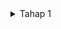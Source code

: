 <details>
<summary> Tahap 1 </summary>

## Anggota Kelompok B04

1. Sayyid Thariq Gilang Muttaqien (2306275714)
2. Rizki Amani Hasanah (2306213376)
3. Andi Muhammad Adlyn Fakhreyza Khairi Putra (2306241713)
4. Dara Zakya Apriani (2306165906)
5. Rama Aditya Rifki Harmono (2306165502)
6. Salomo Immanuel Putra (2306219745)

 ## Jakarta Wardrobe (JaWa)

Jakarta Wardrobe (JaWa) adalah sebuah aplikasi informasi yang menyediakan data lengkap mengenai produk fashion yang tersedia di berbagai toko di wilayah Jakarta. Aplikasi ini bukanlah sebuah platform berbelanja *online*, melainkan sebuah wadah informasi yang memudahkan pengguna, baik warga Jakarta maupun pendatang, untuk menemukan dan mengeksplorasi produk fashion, seperti celana, baju, dress, sepatu, dan lainnya. Kategori yang disediakan di antaranya adalah *women’s clothing*, *men’s clothing*, dan *footwear*. 

Keberadaan aplikasi JaWa diharapkan dapat membantu pengguna untuk mengakses dan mendapatkan informasi setiap produk yang dicari, termasuk deskripsi, detail produk, ulasan, dan lokasi toko yang menjual produk tersebut. Aplikasi ini dilengkapi dengan berbagai fitur menarik, seperti __*rating*__ dan __*comment*__ yang akan tersedia pada laman ulasan, memungkinkan pengguna memberikan penilaian serta ulasan terhadap produk, sehingga dapat membantu pengguna lain dalam mengambil keputusan yang lebih terinformasi. Selain itu, pengguna juga dapat menyimpan produk favorit mereka ke dalam halaman khusus yang disebut __*User Choice*__, di mana mereka dapat dengan mudah mengakses kembali produk-produk yang mereka sukai di masa mendatang. Selain fitur-fitur diatasm JaWa juga menyediakan fitur __*Categories*__ yang mengelompokkan produk berdasarkan jenis fashion, serta modul filter __location__, yang memungkinkan pengguna menyaring produk berdasarkan lokasi toko, sehingga mereka dapat menemukan produk fashion yang tersedia di daerah terdekat. 

__Manfaat Aplikasi:__ 

1. __Memberikan informasi yang komprehensif__ tentang produk fashion di Jakarta, sehingga pengguna dapat dengan mudah menemukan produk yang  dicari.
2. __Membantu pengguna memilih produk berdasarkan lokasi serta rating dan ulasan__ yang diberikan oleh pengguna lain, meningkatkan pengalaman eksplorasi.
3. __Menawarkan fitur personalisasi__ melalui fitur __*User Choice*__, yang memungkinkan pengguna menyimpan produk favorit mereka untuk referensi di masa mendatang.
4. __Mempermudah pencarian produk__ dengan fitur filter berdasarkan jenis fashion, nama produk (*alphabetical*), dan lokasi toko.
5. __Mendorong interaksi komunitas__ melalui fitur komentar dan ulasan, di mana pengguna dapat berbagi pengalaman mereka mengenai produk tertentu. 

Dengan fitur-fitur ini, Jakarta Wardrobe menjadi solusi efektif bagi pengguna yang ingin mengetahui ketersediaan produk fashion di Jakarta sebelum mengunjungi toko, sehingga dapat menghemat waktu dan memastikan produk yang diinginkan tersedia. Aplikasi ini menyediakan informasi yang berguna bagi para warga Jakarta maupun pengunjung untuk merencanakan pembelian produk dengan lebih efisien.


## Daftar Modul

1. #### *Rating (Review Page)* 

Modul ini bertanggung jawab untuk menyimpan dan menampilkan rating setiap produk. Rating diberikan dalam bentuk angka dengan range 1 sampai 5 yang disimpan sebagai atribut rating_value dalam tabel. Pada impleemntasinya, modul ini akan mengumpulkan dan menghitung rata-rata rating dari semua pengguna untuk setiap produk.

#### *Attributes*:
- id: Primary Key 
- product_id: Foreign Key yang terhubung ke tabel Produk 
- user_id: Foreign Key yang terhubung ke tabel Pengguna 
- rating_value: Integer yang menyimpan nilai rating (1–5) 
- timestamp: Timestamp untuk merekam waktu pemberian rating 

2. #### *Comment (Review Page)* 

Modul ini bertanggung jawab dalam menyimpan komentar yang diberikan oleh pengguna pada setiap produk. Setiap komentar dihubungkan dengan produk dan pengguna melalui __product_id__ dan __user_id__. Modul ini memungkinkan penyimpanan komentar dalam bentuk teks (comment_text), dengan waktu pembuatan disimpan dalam timestamp. Implementasi comment dan rating akan dijadikan satu dalam review page.

#### *Attributes*:
- id: Primary Key 
- product_id: Foreign Key yang mengacu pada tabel Produk 
- user_id: Foreign Key yang mengacu pada tabel Pengguna 
- comment_text: Text yang menyimpan isi komentar 
- timestamp: Timestamp untuk waktu pemberian komentar 

3. #### *Edit Profile* 

Modul ini disusun untuk mengelola data profil pengguna yang dapat diedit secara individual. Setiap profil pengguna memiliki atribut seperti username, profile_image, dan email. Modul ini menyimpan perubahan data pengguna dalam tabel User, memungkinkan pengguna untuk memperbarui informasi personal mereka secara *real-time*.

#### *Attributes*:
- id: Primary Key 
- username: String untuk menyimpan nama pengguna 
- profile_image: URL atau path untuk menyimpan lokasi gambar profil pengguna 
- email: String untuk alamat email pengguna 
- date_joined: Timestamp untuk menyimpan tanggal bergabung pengguna 

4. #### *User Choice* 

Modul ini memungkinkan setiap pengguna untuk memiliki halaman personal yang menampilkan barang-barang yang mereka masukkan ke dalam daftar favorit, disebut sebagai *User Choice*. Modul ini menyimpan pilihan produk berdasarkan preferensi pengguna, yang akan ditampilkan secara khusus pada halaman tersebut. Setiap produk favorit dihubungkan dengan pengguna melalui user_id dan disimpan dalam bentuk daftar produk yang telah ditambahkan ke dalam pilihan mereka.

#### *Attributes*:
- id: Primary Key 
- user_id: Foreign Key yang terhubung ke pengguna tertentu 
- favorite_products: Array atau relasi *Many-to-Many* ke tabel Produk yang menyimpan daftar produk favorit pengguna 


5. #### *Categories* 
	
Modul ini mengelompokkan produk berdasarkan kategori tertentu. Setiap produk terkait dengan satu kategori melalui category_id, yang memungkinkan pengelompokan produk dan penelusuran lebih mudah. Kategori yang tersedia tercantum dalam tabel *Categories*.

#### *Attributes*:
- category_id: Primary Key 
- category_name: String untuk nama kategori, misalnya “Tops”, "Bottoms", "Dress", "Footwear" 
- description: Text untuk deskripsi kategori 
- Produk Attributes: product_id, category_id untuk menghubungkan produk dengan kategori 

6. #### *Location (Filter)* 

Modul ini menyaring produk berdasarkan lokasi yang relevan. Setiap produk memiliki atribut lokasi seperti __city__ dan __district__, memungkinkan pengguna untuk menyaring daftar produk berdasarkan lokasi yang lebih ter-filter di Jakarta.

#### *Attributes:*
- id: Primary Key 
- product_id: Foreign Key yang terhubung ke tabel Produk 
- city: String yang menyimpan kota 
- district: String yang menyimpan kecamatan 
- location_name: Nama lokasi toko yang menjual produk 
- latitude: Float untuk posisi lintang toko 
- longitude: Float untuk posisi bujur toko 

## Sumber Dataset

Jakarta Wardrobe (JaWa) memanfaatkan dataset dari 5 sumber website toko produk fashion yang ada di Jakarta dengan melakukan webscrapping. Toko produk fashion tersebut adalah Parang Kencana, Nayara, Buttonscarves, THIS IS APRIL, dan thenblank. Alasan pemilihan toko-toko tersebut dijadikan sebagai dataset, karena sudah mencakup seluruh field yang diperlukan oleh website Jakarta Wardrobe, selain itu terdapat field   berupa gambar yang terdapat pada link. Dengan ini, halaman katalog Jakarta Wardrobe dapat menampilkan foto-foto produk.

## Role atau Peran Pengguna

1. *Rating* \
Pengguna dapat melihat dan memberikan rating untuk produk.

2. *Comment* \
Pengguna dapat melihat dan memberikan komentar untuk produk.

3. *Edit Profile* \
Pengguna dapat menyunting profil pengguna, seperti ID, nama, dan gambar pengguna.

4. *User Choice* \
Pengguna dapat menyesuaikan preferensi mereka untuk menyesuaikan konten dan pengalaman di website agar lebih interaktif dan personal.

5. *Categories* \
Dalam fitur ini pengguna dapat mengelompokkan produk ke dalam kategori-kategori tertentu.

6. *Location (Filter)* \
Dalam fitur ini pengguna dapat menyaring produk berdasarkan lokasi pengguna.


## Tautan Deployment

[http://sayyid-thariq31-jawaapp.pbp.cs.ui.ac.id/]

</details>
